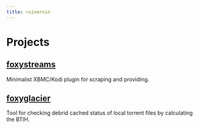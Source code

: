 ```yaml
---
title: ruinernin
---
```


Projects
========

[foxystreams](https://github.com/ruinernin/foxystreams)
-------------------------------------------------------

Minimalist XBMC/Kodi plugin for scraping and providing.


[foxyglacier](https://github.com/ruinernin/foxyglacier)
-------------------------------------------------------

Tool for checking debrid cached status of local torrent files by calculating
the BTIH.
